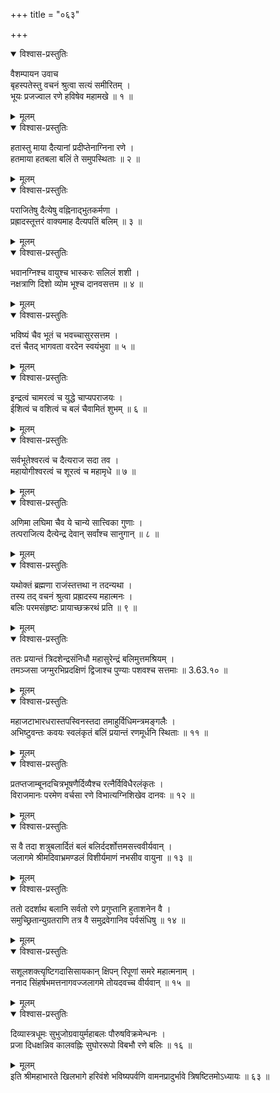 +++
title = "०६३"

+++

<details open><summary>विश्वास-प्रस्तुतिः</summary>

वैशम्पायन उवाच  
बृहस्पतेस्तु वचनं श्रुत्वा सत्यं समीरितम् ।  
भूयः प्रजज्वाल रणे हविषेव महामखे ॥ १ ॥
</details>

<details><summary>मूलम्</summary>

वैशम्पायन उवाच  
बृहस्पतेस्तु वचनं श्रुत्वा सत्यं समीरितम् ।  
भूयः प्रजज्वाल रणे हविषेव महामखे ॥ १ ॥
</details>

<details open><summary>विश्वास-प्रस्तुतिः</summary>

हतास्तु माया दैत्यानां प्रदीप्तेनाग्निना रणे ।  
हतमाया हतबला बलिं ते समुपस्थिताः ॥ २ ॥
</details>

<details><summary>मूलम्</summary>

हतास्तु माया दैत्यानां प्रदीप्तेनाग्निना रणे ।  
हतमाया हतबला बलिं ते समुपस्थिताः ॥ २ ॥
</details>

<details open><summary>विश्वास-प्रस्तुतिः</summary>

पराजितेषु दैत्येषु वह्निनाद्भुतकर्मणा ।  
प्रह्रादस्तूत्तरं वाक्यमाह दैत्यपतिं बलिम् ॥ ३ ॥
</details>

<details><summary>मूलम्</summary>

पराजितेषु दैत्येषु वह्निनाद्भुतकर्मणा ।  
प्रह्रादस्तूत्तरं वाक्यमाह दैत्यपतिं बलिम् ॥ ३ ॥
</details>

<details open><summary>विश्वास-प्रस्तुतिः</summary>

भवानग्निश्च वायुश्च भास्करः सलिलं शशी ।  
नक्षत्राणि दिशो व्योम भूश्च दानवसत्तम ॥ ४ ॥
</details>

<details><summary>मूलम्</summary>

भवानग्निश्च वायुश्च भास्करः सलिलं शशी ।  
नक्षत्राणि दिशो व्योम भूश्च दानवसत्तम ॥ ४ ॥
</details>

<details open><summary>विश्वास-प्रस्तुतिः</summary>

भविष्यं चैव भूतं च भवच्चासुरसत्तम ।  
दत्तं चैतद् भागवता वरदेन स्वयंभुवा ॥ ५ ॥
</details>

<details><summary>मूलम्</summary>

भविष्यं चैव भूतं च भवच्चासुरसत्तम ।  
दत्तं चैतद् भागवता वरदेन स्वयंभुवा ॥ ५ ॥
</details>

<details open><summary>विश्वास-प्रस्तुतिः</summary>

इन्द्रत्वं चामरत्वं च युद्धे चाप्यपराजयः ।  
ईशित्वं च वशित्वं च बलं चैवामितं शुभम् ॥ ६ ॥
</details>

<details><summary>मूलम्</summary>

इन्द्रत्वं चामरत्वं च युद्धे चाप्यपराजयः ।  
ईशित्वं च वशित्वं च बलं चैवामितं शुभम् ॥ ६ ॥
</details>

<details open><summary>विश्वास-प्रस्तुतिः</summary>

सर्वभूतेश्वरत्वं च दैत्यराज सदा तव ।  
महायोगीश्वरत्वं च शूरत्वं च महामृधे ॥ ७ ॥
</details>

<details><summary>मूलम्</summary>

सर्वभूतेश्वरत्वं च दैत्यराज सदा तव ।  
महायोगीश्वरत्वं च शूरत्वं च महामृधे ॥ ७ ॥
</details>

<details open><summary>विश्वास-प्रस्तुतिः</summary>

अणिमा लघिमा चैव ये चान्ये सात्त्विका गुणाः ।  
तत्पराजित्य दैत्येन्द्र देवान् सर्वांश्च सानुगान् ॥ ८ ॥
</details>

<details><summary>मूलम्</summary>

अणिमा लघिमा चैव ये चान्ये सात्त्विका गुणाः ।  
तत्पराजित्य दैत्येन्द्र देवान् सर्वांश्च सानुगान् ॥ ८ ॥
</details>

<details open><summary>विश्वास-प्रस्तुतिः</summary>

यथोक्तं ब्रह्मणा राजंस्तत्तथा न तदन्यथा ।  
तस्य तद् वचनं श्रुत्वा प्रह्रादस्य महात्मनः ।  
बलिः परमसंहृष्टः प्रायाच्छक्ररथं प्रति ॥ ९ ॥
</details>

<details><summary>मूलम्</summary>

यथोक्तं ब्रह्मणा राजंस्तत्तथा न तदन्यथा ।  
तस्य तद् वचनं श्रुत्वा प्रह्रादस्य महात्मनः ।  
बलिः परमसंहृष्टः प्रायाच्छक्ररथं प्रति ॥ ९ ॥
</details>

<details open><summary>विश्वास-प्रस्तुतिः</summary>

ततः प्रयान्तं त्रिदशेन्द्रसंनिधौ महासुरेन्द्रं बलिमुत्तमश्रियम् ।  
तमञ्जसा जग्मुरभिप्रदक्षिणं द्विजाश्च पुण्याः पशवश्च सत्तमाः ॥ 3.63.१० ॥
</details>

<details><summary>मूलम्</summary>

ततः प्रयान्तं त्रिदशेन्द्रसंनिधौ महासुरेन्द्रं बलिमुत्तमश्रियम् ।  
तमञ्जसा जग्मुरभिप्रदक्षिणं द्विजाश्च पुण्याः पशवश्च सत्तमाः ॥ 3.63.१० ॥
</details>

<details open><summary>विश्वास-प्रस्तुतिः</summary>

महाजटाभारधरास्तपस्विनस्तदा तमाहुर्विधिमन्त्रमङ्गलैः ।  
अभिष्टुवन्तः कवयः स्वलंकृतं बलिं प्रयान्तं रणमूर्धनि स्थिताः ॥ ११ ॥
</details>

<details><summary>मूलम्</summary>

महाजटाभारधरास्तपस्विनस्तदा तमाहुर्विधिमन्त्रमङ्गलैः ।  
अभिष्टुवन्तः कवयः स्वलंकृतं बलिं प्रयान्तं रणमूर्धनि स्थिताः ॥ ११ ॥
</details>

<details open><summary>विश्वास-प्रस्तुतिः</summary>

प्रतप्तजाम्बूनदचित्रभूषणैर्दिव्यैश्च रत्नैर्विविधैरलंकृतः ।  
विराजमानः परमेण वर्चसा रणे विभात्यग्निशिखेव दानवः ॥ १२ ॥
</details>

<details><summary>मूलम्</summary>

प्रतप्तजाम्बूनदचित्रभूषणैर्दिव्यैश्च रत्नैर्विविधैरलंकृतः ।  
विराजमानः परमेण वर्चसा रणे विभात्यग्निशिखेव दानवः ॥ १२ ॥
</details>

<details open><summary>विश्वास-प्रस्तुतिः</summary>

स वै तदा शत्रुबलार्दितं बलं बलिर्ददर्शोत्तमसत्त्ववीर्यवान् ।  
जलागमे श्रीमदिवाभ्रमण्डलं विशीर्यमाणं नभसीव वायुना ॥ १३ ॥
</details>

<details><summary>मूलम्</summary>

स वै तदा शत्रुबलार्दितं बलं बलिर्ददर्शोत्तमसत्त्ववीर्यवान् ।  
जलागमे श्रीमदिवाभ्रमण्डलं विशीर्यमाणं नभसीव वायुना ॥ १३ ॥
</details>

<details open><summary>विश्वास-प्रस्तुतिः</summary>

ततो ददर्शाथ बलानि सर्वतो रणे प्रगुप्तानि हुताशनेन वै ।  
समुच्छ्रितान्युग्रतराणि तत्र वै समुद्रवेगानिव पर्वसंधिषु ॥ १४ ॥
</details>

<details><summary>मूलम्</summary>

ततो ददर्शाथ बलानि सर्वतो रणे प्रगुप्तानि हुताशनेन वै ।  
समुच्छ्रितान्युग्रतराणि तत्र वै समुद्रवेगानिव पर्वसंधिषु ॥ १४ ॥
</details>

<details open><summary>विश्वास-प्रस्तुतिः</summary>

सशूलशक्त्यृष्टिगदासिसायकान् क्षिपन् रिपूणां समरे महात्मनाम् ।  
ननाद सिंहर्षभमत्तनागवज्जलागमे तोयदवच्च वीर्यवान् ॥ १५ ॥
</details>

<details><summary>मूलम्</summary>

सशूलशक्त्यृष्टिगदासिसायकान् क्षिपन् रिपूणां समरे महात्मनाम् ।  
ननाद सिंहर्षभमत्तनागवज्जलागमे तोयदवच्च वीर्यवान् ॥ १५ ॥
</details>

<details open><summary>विश्वास-प्रस्तुतिः</summary>

दिव्यास्त्रधूमः सुभुजोग्रवायुर्महाबलः पौरुषविक्रमेन्धनः ।  
प्रजा दिधक्षन्निव कालवह्निः सुघोररूपो विबभौ रणे बलिः ॥ १६ ॥
</details>

<details><summary>मूलम्</summary>

दिव्यास्त्रधूमः सुभुजोग्रवायुर्महाबलः पौरुषविक्रमेन्धनः ।  
प्रजा दिधक्षन्निव कालवह्निः सुघोररूपो विबभौ रणे बलिः ॥ १६ ॥
</details>
इति श्रीमहाभारते खिलभागे हरिवंशे भविष्यपर्वणि वामनप्रादुर्भावे त्रिषष्टितमोऽध्यायः ॥ ६३ ॥